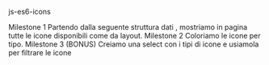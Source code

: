 js-es6-icons

Milestone 1
Partendo dalla seguente struttura dati , mostriamo in pagina tutte le icone disponibili come da layout.
Milestone 2
Coloriamo le icone per tipo.
Milestone 3 (BONUS)
Creiamo una select con i tipi di icone e usiamola per filtrare le icone
